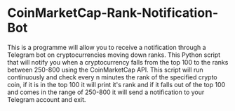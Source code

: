 # CoinMarketCap-Rank-Notification-Bot
This is a programme will allow you to receive a notification through a Telegram bot on cryptocurrencies moving down ranks. This Python script that will notify you when a cryptocurrency falls from the top 100 to the ranks between 250-800 using the CoinMarketCap API. This script will run continuously and check every n minutes the rank of the specified crypto coin, if it is in the top 100 it will print it's rank and if it falls out of the top 100 and comes in the range of 250-800 it will send a notification to your Telegram account and exit.

